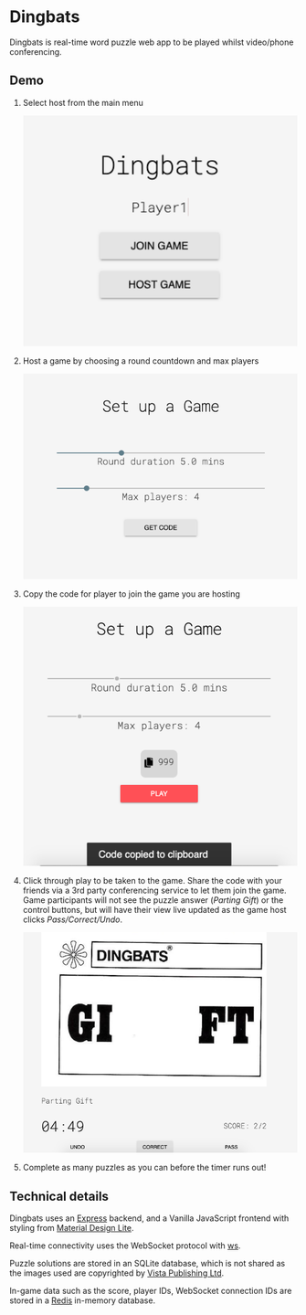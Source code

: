 # Dingbats

Dingbats is real-time word puzzle web app to be played whilst video/phone conferencing.

## Demo

1. Select host from the main menu

    <img src="imgs/index_screenshot.png" width="500"/>

2. Host a game by choosing a round countdown and max players

    <img src="imgs/setup_1.png" width="500"/>

3. Copy the code for player to join the game you are hosting

    <img src="imgs/setup_2.png" width="500"/>

4. Click through play to be taken to the game. Share the code with your friends via a 3rd party conferencing service to let them join the game. Game participants will not see the puzzle answer (_Parting Gift_) or the control buttons, but will have their view live updated as the game host clicks _Pass/Correct/Undo_.

    <img src="imgs/play_host.png" width="500"/>

5. Complete as many puzzles as you can before the timer runs out!

## Technical details

Dingbats uses an [Express](https://expressjs.com/) backend, and a Vanilla JavaScript frontend with styling from [Material Design Lite](https://getmdl.io/).

Real-time connectivity uses the WebSocket protocol with [ws](https://github.com/websockets/ws).

Puzzle solutions are stored in an SQLite database, which is not shared as the images used are copyrighted by [Vista Publishing Ltd](https://www.dingbats.net/).

In-game data such as the score, player IDs, WebSocket connection IDs are stored in a [Redis](https://redis.io/) in-memory database.
